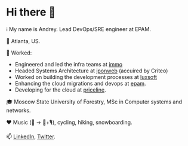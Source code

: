 # Hi there 👋

ℹ️ My name is Andrey. Lead DevOps/SRE engineer at EPAM.

📌 Atlanta, US.

💼 Worked:
- Engineered and led the infra teams at [immo](https://immo.ru/)
- Headed Systems Architecture at [iponweb](https://www.iponweb.com/solutions/) (accuired by Criteo)
- Worked on building the development processes at [luxsoft](https://www.luxsoft.com/)
- Enhancing the cloud migrations and devops at [epam](https://www.epam.com/).
- Developing for the cloud at [priceline](https://www.priceline.com/).

🎓 Moscow State University of Forestry, MSc in Computer systems and networks.

❤️ Music (🥁 -> 🎹+🎙), cycling, hiking, snowboarding.

📫 [LinkedIn](https://www.linkedin.com/in/lestex/), [Twitter](https://twitter.com/lestex80).
